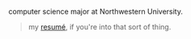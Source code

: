 computer science major at Northwestern University.

> my [resumé](http://elliottyoon.me), if you're into that sort of thing.
